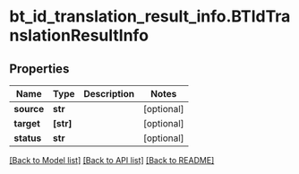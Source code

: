 # bt_id_translation_result_info.BTIdTranslationResultInfo

## Properties
Name | Type | Description | Notes
------------ | ------------- | ------------- | -------------
**source** | **str** |  | [optional] 
**target** | **[str]** |  | [optional] 
**status** | **str** |  | [optional] 

[[Back to Model list]](../README.md#documentation-for-models) [[Back to API list]](../README.md#documentation-for-api-endpoints) [[Back to README]](../README.md)


